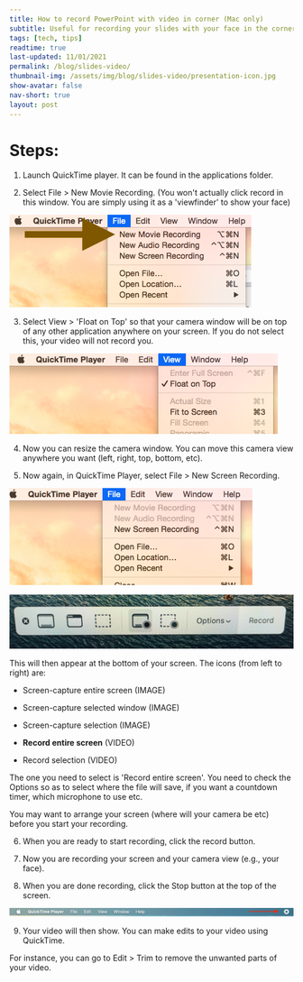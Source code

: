 ```yaml
---
title: How to record PowerPoint with video in corner (Mac only)
subtitle: Useful for recording your slides with your face in the corner
tags: [tech, tips]
readtime: true
last-updated: 11/01/2021
permalink: /blog/slides-video/
thumbnail-img: /assets/img/blog/slides-video/presentation-icon.jpg
show-avatar: false
nav-short: true
layout: post
---
```

# Steps:

1. Launch QuickTime player. It can be found in the applications folder.

2. Select File > New Movie Recording. (You won't actually click record in this window. You are simply using it as a 'viewfinder' to show your face)

![Quicktime new movie create](/assets/img/blog/slides-video/clip_image001.png)

3. Select View > 'Float on Top' so that your camera window will be on top of any other application anywhere on your screen. If you do not select this, your video will not record you.

![quicktime float on top of screen](/assets/img/blog/slides-video/clip_image002.png)

4. Now you can resize the camera window. You can move this camera view anywhere you want (left, right, top, bottom, etc).

5. Now again, in QuickTime Player, select File > New Screen Recording.

![screen recording](/assets/img/blog/slides-video/clip_image003.png)

![recording bar](/assets/img/blog/slides-video/clip_image004.jpg)

This will then appear at the bottom of your screen. The icons (from left to right) are:

- Screen-capture entire screen (IMAGE)

- Screen-capture selected window (IMAGE)

- Screen-capture selection (IMAGE)

- **Record entire screen** (VIDEO)

- Record selection (VIDEO)

The one you need to select is 'Record entire screen'. You need to check the Options so as to select where the file will save, if you want a countdown timer, which microphone to use etc.

You may want to arrange your screen (where will your camera be etc) before you start your recording.

6. When you are ready to start recording, click the record button.

7. Now you are recording your screen and your camera view (e.g., your face).

8. When you are done recording, click the Stop button at the top of the screen.

![mac menu bar](/assets/img/blog/slides-video/clip_image005.png)

9. Your video will then show. You can make edits to your video using QuickTime.

For instance, you can go to Edit > Trim to remove the unwanted parts of your video.
